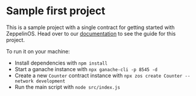 # Sample first project

This is a sample project with a single contract for getting started with ZeppelinOS. Head over to our [documentation](https://docs.zeppelinos.org) to see the guide for this project.

To run it on your machine:
- Install dependencies with `npm install`
- Start a ganache instance with `npx ganache-cli -p 8545 -d`
- Create a new `Counter` contract instance with `npx zos create Counter --network development`
- Run the main script with `node src/index.js`
